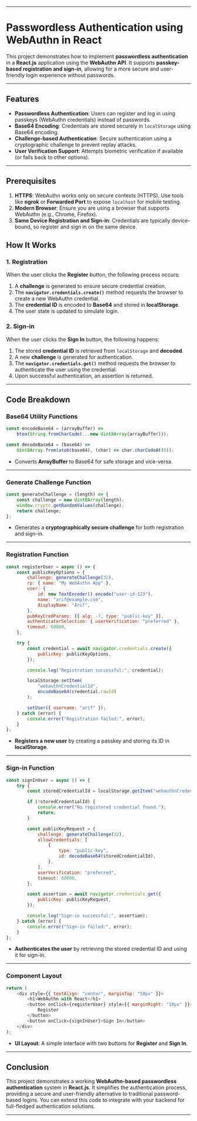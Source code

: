 
---

# **Passwordless Authentication using WebAuthn in React**

This project demonstrates how to implement **passwordless authentication** in a **React.js** application using the **WebAuthn API**. It supports **passkey-based registration and sign-in**, allowing for a more secure and user-friendly login experience without passwords.

---

## **Features**
- **Passwordless Authentication**: Users can register and log in using passkeys (WebAuthn credentials) instead of passwords.
- **Base64 Encoding**: Credentials are stored securely in `localStorage` using Base64 encoding.
- **Challenge-based Authentication**: Secure authentication using a cryptographic challenge to prevent replay attacks.
- **User Verification Support**: Attempts biometric verification if available (or falls back to other options).

---

## **Prerequisites**
1. **HTTPS**: WebAuthn works only on secure contexts (HTTPS). Use tools like **ngrok** or **Forwarded Port** to expose `localhost` for mobile testing.
2. **Modern Browser**: Ensure you are using a browser that supports WebAuthn (e.g., Chrome, Firefox).
3. **Same Device Registration and Sign-in**: Credentials are typically device-bound, so register and sign in on the same device.


## **How It Works**

### **1. Registration**
When the user clicks the **Register** button, the following process occurs:
1. A **challenge** is generated to ensure secure credential creation.
2. The **`navigator.credentials.create()`** method requests the browser to create a new WebAuthn credential.
3. The **credential ID** is encoded to **Base64** and stored in **localStorage**.
4. The user state is updated to simulate login.

### **2. Sign-in**
When the user clicks the **Sign In** button, the following happens:
1. The stored **credential ID** is retrieved from `localStorage` and **decoded**.
2. A new **challenge** is generated for authentication.
3. The **`navigator.credentials.get()`** method requests the browser to authenticate the user using the credential.
4. Upon successful authentication, an assertion is returned.

---

## **Code Breakdown**

### **Base64 Utility Functions**
```javascript
const encodeBase64 = (arrayBuffer) =>
    btoa(String.fromCharCode(...new Uint8Array(arrayBuffer)));

const decodeBase64 = (base64) =>
    Uint8Array.from(atob(base64), (char) => char.charCodeAt(0));
```
- Converts **ArrayBuffer** to Base64 for safe storage and vice-versa.

---

### **Generate Challenge Function**
```javascript
const generateChallenge = (length) => {
    const challenge = new Uint8Array(length);
    window.crypto.getRandomValues(challenge);
    return challenge;
};
```
- Generates a **cryptographically secure challenge** for both registration and sign-in.

---

### **Registration Function**
```javascript
const registerUser = async () => {
    const publicKeyOptions = {
        challenge: generateChallenge(32),
        rp: { name: "My WebAuthn App" },
        user: {
            id: new TextEncoder().encode("user-id-123"),
            name: "arif@example.com",
            displayName: "Arif",
        },
        pubKeyCredParams: [{ alg: -7, type: "public-key" }],
        authenticatorSelection: { userVerification: "preferred" },
        timeout: 60000,
    };

    try {
        const credential = await navigator.credentials.create({
            publicKey: publicKeyOptions,
        });

        console.log("Registration successful:", credential);

        localStorage.setItem(
            "webauthnCredentialId",
            encodeBase64(credential.rawId)
        );

        setUser({ username: "arif" });
    } catch (error) {
        console.error("Registration failed:", error);
    }
};
```
- **Registers a new user** by creating a passkey and storing its ID in **localStorage**.

---

### **Sign-in Function**
```javascript
const signInUser = async () => {
    try {
        const storedCredentialId = localStorage.getItem("webauthnCredentialId");

        if (!storedCredentialId) {
            console.error("No registered credential found.");
            return;
        }

        const publicKeyRequest = {
            challenge: generateChallenge(32),
            allowCredentials: [
                {
                    type: "public-key",
                    id: decodeBase64(storedCredentialId),
                },
            ],
            userVerification: "preferred",
            timeout: 60000,
        };

        const assertion = await navigator.credentials.get({
            publicKey: publicKeyRequest,
        });

        console.log("Sign-in successful:", assertion);
    } catch (error) {
        console.error("Sign-in failed:", error);
    }
};
```
- **Authenticates the user** by retrieving the stored credential ID and using it for sign-in.

---

### **Component Layout**
```javascript
return (
    <div style={{ textAlign: "center", marginTop: "50px" }}>
        <h1>WebAuthn with React</h1>
        <button onClick={registerUser} style={{ marginRight: "10px" }}>
            Register
        </button>
        <button onClick={signInUser}>Sign In</button>
    </div>
);
```
- **UI Layout**: A simple interface with two buttons for **Register** and **Sign In**.
---

## **Conclusion**
This project demonstrates a working **WebAuthn-based passwordless authentication** system in **React.js**. It simplifies the authentication process, providing a secure and user-friendly alternative to traditional password-based logins. You can extend this code to integrate with your backend for full-fledged authentication solutions.

---
